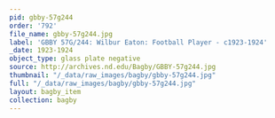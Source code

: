 ```yaml
---
pid: gbby-57g244
order: '792'
file_name: gbby-57g244.jpg
label: 'GBBY 57G/244: Wilbur Eaton: Football Player - c1923-1924'
_date: 1923-1924
object_type: glass plate negative
source: http://archives.nd.edu/Bagby/GBBY-57g244.jpg
thumbnail: "/_data/raw_images/bagby/gbby-57g244.jpg"
full: "/_data/raw_images/bagby/gbby-57g244.jpg"
layout: bagby_item
collection: bagby
---
```

